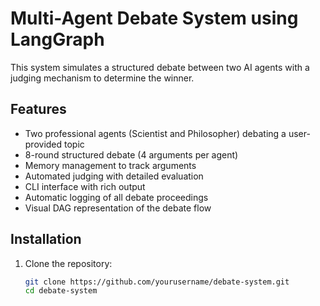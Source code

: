 # Multi-Agent Debate System using LangGraph

This system simulates a structured debate between two AI agents with a judging mechanism to determine the winner.

## Features

- Two professional agents (Scientist and Philosopher) debating a user-provided topic
- 8-round structured debate (4 arguments per agent)
- Memory management to track arguments
- Automated judging with detailed evaluation
- CLI interface with rich output
- Automatic logging of all debate proceedings
- Visual DAG representation of the debate flow

## Installation

1. Clone the repository:
   ```bash
   git clone https://github.com/yourusername/debate-system.git
   cd debate-system